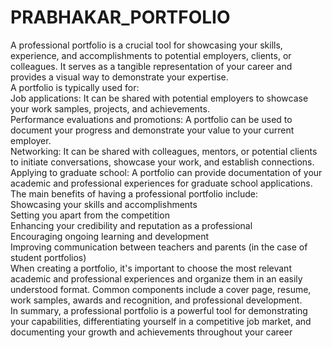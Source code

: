 # PRABHAKAR_PORTFOLIO
<p>
A professional portfolio is a crucial tool for showcasing your skills, experience, and accomplishments to potential employers, clients, or colleagues. It serves as a tangible representation of your career and provides a visual way to demonstrate your expertise.<br>
A portfolio is typically used for:<br>
Job applications: It can be shared with potential employers to showcase your work samples, projects, and achievements.<br>
Performance evaluations and promotions: A portfolio can be used to document your progress and demonstrate your value to your current employer.<br>
Networking: It can be shared with colleagues, mentors, or potential clients to initiate conversations, showcase your work, and establish connections.<br>
Applying to graduate school: A portfolio can provide documentation of your academic and professional experiences for graduate school applications.<br>
The main benefits of having a professional portfolio include:<br>
Showcasing your skills and accomplishments<br>
Setting you apart from the competition<br>
Enhancing your credibility and reputation as a professional<br>
Encouraging ongoing learning and development<br>
Improving communication between teachers and parents (in the case of student portfolios)<br>
When creating a portfolio, it's important to choose the most relevant academic and professional experiences and organize them in an easily understood format. Common components include a cover page, resume, work samples, awards and recognition, and professional development.<br>
In summary, a professional portfolio is a powerful tool for demonstrating your capabilities, differentiating yourself in a competitive job market, and documenting your growth and achievements throughout your career
</p>
